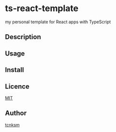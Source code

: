 ts-react-template
====

my personal template for React apps with TypeScript

## Description

## Usage

## Install

## Licence

[MIT](https://github.com/tcnksm/tool/blob/master/LICENCE)

## Author

[tcnksm](https://github.com/vernaze)
